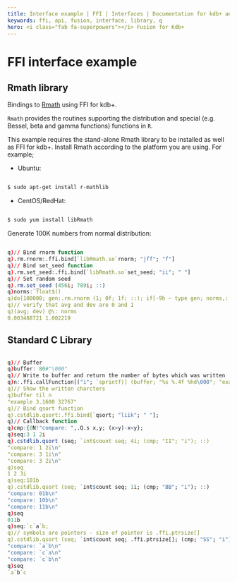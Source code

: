 ```yaml
---
title: Interface example | FFI | Interfaces | Documentation for kdb+ and q
keywords: ffi, api, fusion, interface, library, q
hero: <i class="fab fa-superpowers"></i> Fusion for Kdb+
---
```


# FFI interface example

## Rmath library

Bindings to [Rmath](https://cran.r-project.org/doc/manuals/r-release/R-admin.html#The-standalone-Rmath-library) using FFI for kdb+.

`Rmath` provides the routines supporting the distribution and special (e.g. Bessel, beta and gamma functions) functions in `R`. 

This example requires the stand-alone Rmath library to be installed as well as FFI for kdb+. Install Rmath according to the platform you are using. For example;

- Ubuntu:

```bash

$ sudo apt-get install r-mathlib

```

- CentOS/RedHat:
 
```bash

$ sudo yum install libRmath

```

Generate 100K numbers from normal distribution:

```q

q)// Bind rnorm function
q).rm.rnorm:.ffi.bind[`libRmath.so`rnorm; "jff"; "f"]
q)// Bind set_seed function
q).rm.set_seed:.ffi.bind[`libRmath.so`set_seed; "ii"; " "]
q)// Set random seed
q).rm.set_seed (456i; 789i; ::)
q)norms:`float$()
q)do[100000; gen:.rm.rnorm (1; 0f; 1f; ::); if[-9h ~ type gen; norms,: gen]]
q)// verify that avg and dev are 0 and 1
q)(avg; dev) @\: norms
0.003488721 1.002219

```

## Standard C Library

```q

q)// Buffer
q)buffer: 80#"\000"
q)// Write to buffer and return the number of bytes which was written
q)n:.ffi.callFunction[("i"; `sprintf)] (buffer; "%s %.4f %hd\000"; "example\000"; 3.16f; 144000h; ::)
q)// Show the written charcters
q)buffer til n
"example 3.1600 32767"
q)// Bind qsort function
q).cstdlib.qsort:.ffi.bind[`qsort; "liik"; " "];
q)// Callback function
q)cmp:{0N!"compare: ",.Q.s x,y; (x>y)-x<y};
q)seq:3 1 2i
q).cstdlib.qsort (seq; `int$count seq; 4i; (cmp; "II"; "i"); ::)
"compare: 1 2i\n"
"compare: 3 1i\n"
"compare: 3 2i\n"
q)seq
1 2 3i
q)seq:101b
q).cstdlib.qsort (seq; `int$count seq; 1i; (cmp; "BB"; "i"); ::)
"compare: 01b\n"
"compare: 10b\n"
"compare: 11b\n"
q)seq
011b
q)seq:`c`a`b;
q)// symbols are pointers - size of pointer is .ffi.ptrsize[]
q).cstdlib.qsort (seq; `int$count seq; .ffi.ptrsize[]; (cmp; "SS"; "i"); ::)
"compare: `a`b\n"
"compare: `c`a\n"
"compare: `c`b\n"
q)seq
`a`b`c

```
